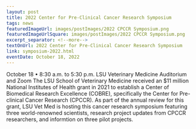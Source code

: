 ```yaml
---
layout: post
title: 2022 Center for Pre-Clinical Cancer Research Symposium
tags: news
featuredImageUrl: images/postImages/2022 CPCCR Symposium.png
featuredImageUrlSquare: images/postImages/2022 CPCCR Symposium.png
excerpt_separator: <!--more-->
textOnUrl: 2022 Center for Pre-Clinical Cancer Research Symposium
link: symposium-2022.html
eventDate: October 18, 2022
---
```

October 18 • 8:30 a.m. to 5:30 p.m. LSU Veterinary Medicine Auditorium and Zoom The LSU School of Veterinary Medicine received an $11 million National Institutes of Health grant in 2021 to establish a Center of Biomedical Research Excellence (COBRE), specifically the Center for Pre-clinical Cancer Research (CPCCR). As part of the annual review for this grant, LSU Vet Med is hosting this cancer research symposium featuring three world-renowned scientists, research project updates from CPCCR researchers, and informtion on three pilot projects.<!--more-->
